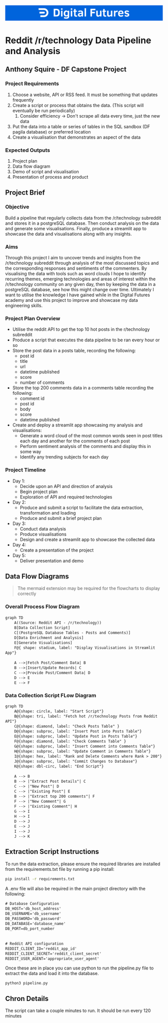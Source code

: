 # ![Digital Futures Academy](https://github.com/digital-futures-academy/DataScienceMasterResources/blob/main/Resources/datascience-notebook-header.png?raw=true)

# Reddit /r/technology Data Pipeline and Analysis
## Anthony Squire - DF Capstone Project

### Project Requirements
1. Choose a website, API or RSS feed. It must be something that updates frequently
2. Create a script or process that obtains the data. (This script will eventually be run periodically)
   1. Consider efficiency -> Don't scrape all data every time, just the new data
3. Put the data into a table or series of tables in the SQL sandbox (DF pagila database) or preferred location
4. Create a visualisation that demonstrates an aspect of the data

### Expected Outputs
1. Project plan
2. Data flow diagram
3. Demo of script and visualisation
4. Presentation of process and product

## Project Brief
### Objective
Build a pipeline that regularly collects data from the /r/technology subreddit and stores it in a postgreSQL database. Then conduct analysis on the data and generate some visualisations. Finally, produce a streamlit app to showcase the data and visualisations along with any insights.

### Aims
Through this project I aim to uncover trends and insights from the /r/technology subreddit through analysis of the most discussed topics and the corresponding responses and sentiments of the commenters. By visualising the data with tools such as word clouds I hope to identify recurring themes, emerging technologies and areas of interest within the /r/technology community on any given day, then by keeping the data in a postgreSQL database, see how this might change over time. Ultimately I want to utilise the knowledge I have gained while in the Digital Futures academy and use this project to improve and showcase my data engineering skills.

### Project Plan Overview
- Utilise the reddit API to get the top 10 hot posts in the r/technology subreddit
- Produce a script that executes the data pipeline to be ran every hour or so
- Store the post data in a posts table, recording the following:
  - post id
  - title 
  - url 
  - datetime published
  - score
  - number of comments
- Store the top 200 comments data in a comments table recording the following:
  -  comment id
  -  post id
  -  body
  -  score
  -  datetime published
- Create and deploy a streamlit app showcasing my analysis and visualisations:
  - Generate a word cloud of the most common words seen in post titles each day and another for the comments of each post
  - Perform sentiment analysis of the comments and display this in some way
  - Identify any trending subjects for each day

### Project Timeline
- Day 1:
  - Decide upon an API and direction of analysis
  - Begin project plan
  - Exploration of API and required technologies
- Day 2:
  - Produce and submit a script to facilitate the data extraction, transformation and loading
  - Produce and submit a brief project plan
- Day 3:
  - Conduct data analysis
  - Produce visualisations
  - Design and create a streamlit app to showcase the collected data
- Day 4:
  - Create a presentation of the project
- Day 5:
  - Deliver presentation and demo

## Data Flow Diagrams
> The mermaid extension may be required for the flowcharts to display correctly
### Overall Process Flow Diagram

```mermaid
graph TD
    A((Source: Reddit API - /r/technology))
    B[Data Collection Script]
    C[(PostgreSQL Database Tables - Posts and Comments)]
    D[Data Enrichment and Analysis]
    E[Generate Visualisations]
    F@{ shape: stadium, label: "Display Visualisations in Streamlit App"}

    A -->|Fetch Post/Comment Data| B
    B -->|Insert/Update Records| C
    C -->|Provide Post/Comment Data| D
    D --> E
    E --> F
```


### Data Collection Script FLow Diagram

```mermaid
graph TD
    A@{shape: circle, label: "Start Script"}
    B@{shape: tri, label: "Fetch hot /r/technology Posts from Reddit API"}
    C@{shape: diamond, label: "Check Posts Table" }
    D@{shape: subproc, label: "Insert Post into Posts Table"}
    E@{shape: subproc, label: "Update Post in Posts Table"}
    F@{shape: diamond, label: "Check Comments Table" }
    G@{shape: subproc, label: "Insert Comment into Comments Table"}
    H@{shape: subproc, label: "Update Comment in Comments Table"}
    I@{shape: hex, label: "Rank and Delete Comments where Rank > 200"}
    J@{shape: subproc, label: "Commit Changes to Database"}
    K@{shape: dbl-circ, label: "End Script"}

    A --> B
    B --> |"Extract Post Details"| C
    C --> |"New Post"| D
    C --> |"Existing Post"| E
    B --> |"Extract top 200 comments"| F
    F --> |"New Comment"| G
    F --> |"Existing Comment"| H
    G --> I
    H --> I
    D --> J
    E --> J
    I --> J
    J --> K
```

## Extraction Script Instructions
To run the data extraction, please ensure the required libraries are installed from the requirements.txt file by running a pip install:

```bash
pip install -r requirements.txt
```

A .env file will also be required in the main project directory with the following:

```plaintext
# Database Configuration
DB_HOST='db_host_address'
DB_USERNAME='db_username'
DB_PASSWORD='db_password'
DB_DATABASE='database_name'
DB_PORT=db_port_number


# Reddit API configuration
REDDIT_CLIENT_ID='reddit_app_id'
REDDIT_CLIENT_SECRET='reddit_client_secret'
REDDIT_USER_AGENT='appropriate_user_agent'
```
Once these are in place you can use python to run the pipeline.py file to extract the data and load it into the database.
```bash
python3 pipeline.py
```
## Chron Details
The script can take a couple minutes to run.
It should be run every 120 minutes
